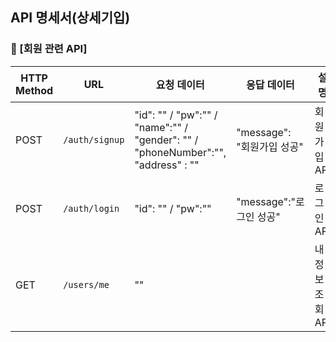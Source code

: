 ## API 명세서(상세기입)

### 📌 [회원 관련 API]
| HTTP Method | URL | 요청 데이터 | 응답 데이터 | 설명 |  
| --- | --- | --- | --- | --- |
| POST | `/auth/signup` | "id": "" / "pw":"" / "name":"" / "gender": "" / "phoneNumber":"", "address" : ""  | "message": "회원가입 성공" | 회원가입 API |
| POST | `/auth/login` | "id": "" / "pw":"" | "message":"로그인 성공" | 로그인 API |
| GET | `/users/me` | "" |  | 내 정보 조회 API |  